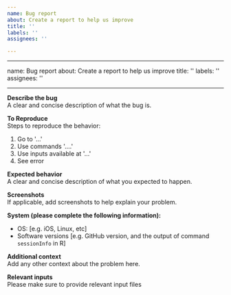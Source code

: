 ```yaml
---
name: Bug report
about: Create a report to help us improve
title: ''
labels: ''
assignees: ''

---
```


---
name: Bug report
about: Create a report to help us improve
title: ''
labels: ''
assignees: ''

---

**Describe the bug** <br />
A clear and concise description of what the bug is.

**To Reproduce** <br />
Steps to reproduce the behavior:
1. Go to '...'
2. Use commands '....'
3. Use inputs available at '...'
4. See error

**Expected behavior** <br />
A clear and concise description of what you expected to happen.

**Screenshots** <br />
If applicable, add screenshots to help explain your problem.

**System (please complete the following information):** <br />
 - OS: [e.g. iOS, Linux, etc]
 - Software versions [e.g. GitHub version, and the output of command `sessionInfo` in R]
 
**Additional context** <br />
Add any other context about the problem here.

**Relevant inputs** <br />
Please make sure to provide relevant input files
